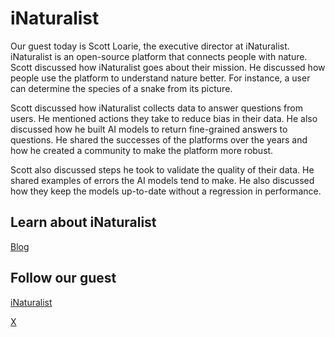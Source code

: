 # iNaturalist

Our guest today is Scott Loarie, the executive director at iNaturalist. iNaturalist is an open-source platform that connects people with nature. Scott discussed how iNaturalist goes about their mission. He discussed how people use the platform to understand nature better. For instance, a user can determine the species of a snake from its picture.

Scott discussed how iNaturalist collects data to answer questions from users. He mentioned actions they take to reduce bias in their data. He also discussed how he built AI models to return fine-grained answers to questions. He shared the successes of the platforms over the years and how he created a community to make the platform more robust.

Scott also discussed steps he took to validate the quality of their data. He shared examples of errors the AI models tend to make. He also discussed how they keep the models up-to-date without a regression in performance. 


## Learn about iNaturalist

[Blog](https://www.inaturalist.org/)


## Follow our guest

[iNaturalist](https://www.inaturalist.org/users/477)

[X](https://x.com/loarie?lang=en)
